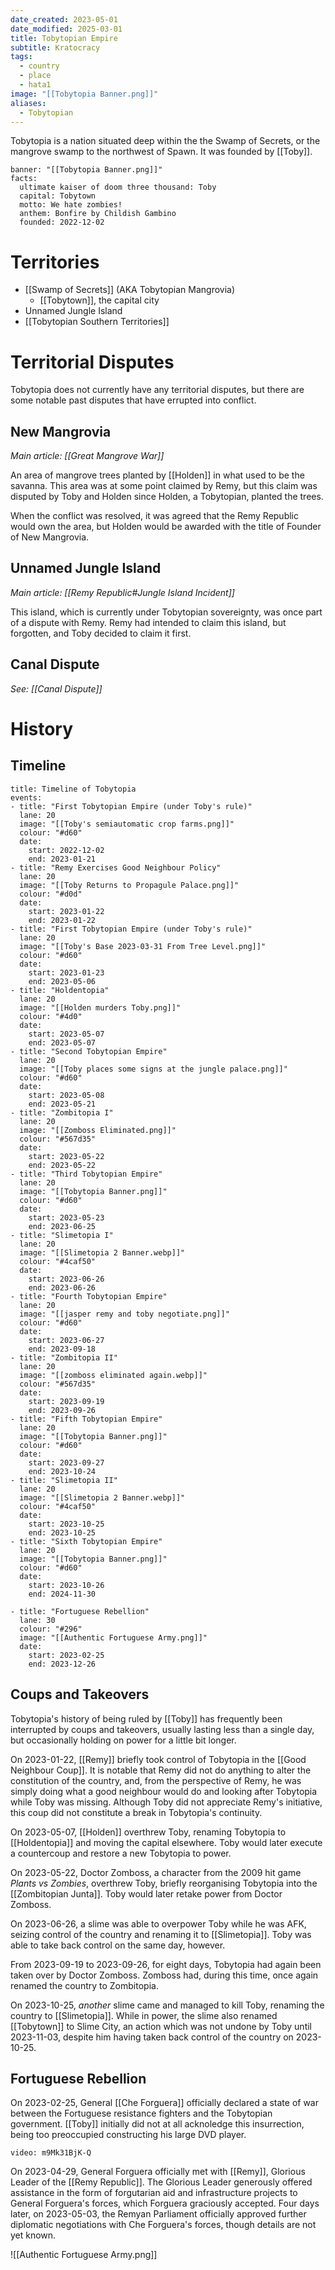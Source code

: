 ```yaml
---
date_created: 2023-05-01
date_modified: 2025-03-01
title: Tobytopian Empire
subtitle: Kratocracy
tags:
  - country
  - place
  - hata1
image: "[[Tobytopia Banner.png]]"
aliases:
  - Tobytopian
---
```


Tobytopia is a nation situated deep within the the Swamp of Secrets, or the mangrove swamp
to the northwest of Spawn. It was founded by [[Toby]].

```infobox-nation
banner: "[[Tobytopia Banner.png]]"
facts:
  ultimate kaiser of doom three thousand: Toby
  capital: Tobytown
  motto: We hate zombies!
  anthem: Bonfire by Childish Gambino
  founded: 2022-12-02
```

# Territories

- [[Swamp of Secrets]] (AKA Tobytopian Mangrovia)
	- [[Tobytown]], the capital city
- Unnamed Jungle Island
- [[Tobytopian Southern Territories]]

# Territorial Disputes

Tobytopia does not currently have any territorial disputes, but there are some notable past disputes that have errupted into conflict.

## New Mangrovia

*Main article: [[Great Mangrove War]]*

An area of mangrove trees planted by [[Holden]] in what used to be the savanna. This area was at some point claimed by Remy, but this claim was disputed by Toby and Holden since Holden, a Tobytopian, planted the trees.

When the conflict was resolved, it was agreed that the Remy Republic would own the area, but Holden would be awarded with the title of Founder of New Mangrovia.

## Unnamed Jungle Island

*Main article: [[Remy Republic#Jungle Island Incident]]*

This island, which is currently under Tobytopian sovereignty, was once part of a dispute with Remy. Remy had intended to claim this island, but forgotten, and Toby decided to claim it first.

## Canal Dispute

*See: [[Canal Dispute]]*

# History

## Timeline

```infobox-timeline
title: Timeline of Tobytopia
events:
- title: "First Tobytopian Empire (under Toby's rule)"
  lane: 20
  image: "[[Toby's semiautomatic crop farms.png]]"
  colour: "#d60"
  date:
    start: 2022-12-02
    end: 2023-01-21
- title: "Remy Exercises Good Neighbour Policy"
  lane: 20
  image: "[[Toby Returns to Propagule Palace.png]]"
  colour: "#d0d"
  date:
    start: 2023-01-22
    end: 2023-01-22
- title: "First Tobytopian Empire (under Toby's rule)"
  lane: 20
  image: "[[Toby's Base 2023-03-31 From Tree Level.png]]"
  colour: "#d60"
  date:
    start: 2023-01-23
    end: 2023-05-06
- title: "Holdentopia"
  lane: 20
  image: "[[Holden murders Toby.png]]"
  colour: "#4d0"
  date:
    start: 2023-05-07
    end: 2023-05-07
- title: "Second Tobytopian Empire"
  lane: 20
  image: "[[Toby places some signs at the jungle palace.png]]"
  colour: "#d60"
  date:
    start: 2023-05-08
    end: 2023-05-21
- title: "Zombitopia I"
  lane: 20
  image: "[[Zomboss Eliminated.png]]"
  colour: "#567d35"
  date:
    start: 2023-05-22
    end: 2023-05-22
- title: "Third Tobytopian Empire"
  lane: 20
  image: "[[Tobytopia Banner.png]]"
  colour: "#d60"
  date:
    start: 2023-05-23
    end: 2023-06-25
- title: "Slimetopia I"
  lane: 20
  image: "[[Slimetopia 2 Banner.webp]]"
  colour: "#4caf50"
  date:
    start: 2023-06-26
    end: 2023-06-26
- title: "Fourth Tobytopian Empire"
  lane: 20
  image: "[[jasper remy and toby negotiate.png]]"
  colour: "#d60"
  date:
    start: 2023-06-27
    end: 2023-09-18
- title: "Zombitopia II"
  lane: 20
  image: "[[zomboss eliminated again.webp]]"
  colour: "#567d35"
  date:
    start: 2023-09-19
    end: 2023-09-26
- title: "Fifth Tobytopian Empire"
  lane: 20
  image: "[[Tobytopia Banner.png]]"
  colour: "#d60"
  date:
    start: 2023-09-27
    end: 2023-10-24
- title: "Slimetopia II"
  lane: 20
  image: "[[Slimetopia 2 Banner.webp]]"
  colour: "#4caf50"
  date:
    start: 2023-10-25
    end: 2023-10-25
- title: "Sixth Tobytopian Empire"
  lane: 20
  image: "[[Tobytopia Banner.png]]"
  colour: "#d60"
  date:
    start: 2023-10-26
    end: 2024-11-30
    
- title: "Fortuguese Rebellion"
  lane: 30
  colour: "#296"
  image: "[[Authentic Fortuguese Army.png]]"
  date:
    start: 2023-02-25
    end: 2023-12-26
```

## Coups and Takeovers

Tobytopia's history of being ruled by [[Toby]] has frequently been interrupted by coups and takeovers, usually lasting less than a single day, but occasionally holding on power for a little bit longer.

On 2023-01-22, [[Remy]] briefly took control of Tobytopia in the [[Good Neighbour Coup]]. It is notable that Remy did not do anything to alter the constitution of the country, and, from the perspective of Remy, he was simply doing what a good neighbour would do and looking after Tobytopia while Toby was missing. Although Toby did not appreciate Remy's initiative, this coup did not constitute a break in Tobytopia's continuity.

On 2023-05-07, [[Holden]] overthrew Toby, renaming Tobytopia to [[Holdentopia]] and moving the capital elsewhere. Toby would later execute a countercoup and restore a new Tobytopia to power.

On 2023-05-22, Doctor Zomboss, a character from the 2009 hit game *Plants vs Zombies*, overthrew Toby, briefly reorganising Tobytopia into the [[Zombitopian Junta]]. Toby would later retake power from Doctor Zomboss.

On 2023-06-26, a slime was able to overpower Toby while he was AFK, seizing control of the country and renaming it to [[Slimetopia]]. Toby was able to take back control on the same day, however.

From 2023-09-19 to 2023-09-26, for eight days, Tobytopia had again been taken over by Doctor Zomboss. Zomboss had, during this time, once again renamed the country to Zombitopia.

On 2023-10-25, *another* slime came and managed to kill Toby, renaming the country to [[Slimetopia]]. While in power, the slime also renamed [[Tobytown]] to Slime City, an action which was not undone by Toby until 2023-11-03, despite him having taken back control of the country on 2023-10-25.

## Fortuguese Rebellion

On 2023-02-25, General [[Che Forguera]] officially declared a state of war between the Fortuguese resistance fighters and the Tobytopian government. [[Toby]] initially did not at all acknoledge this insurrection, being too preoccupied constructing his large DVD player.

```youtube
video: m9Mk31BjK-Q
```

On 2023-04-29, General Forguera officially met with [[Remy]], Glorious Leader of the [[Remy Republic]]. The Glorious Leader generously offered assistance in the form of forgutarian aid and infrastructure projects to General Forguera's forces, which Forguera graciously accepted. Four days later, on 2023-05-03, the Remyan Parliament officially approved further diplomatic negotiations with Che Forguera's forces, though details are not yet known.

![[Authentic Fortuguese Army.png]]

